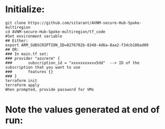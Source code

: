 # Initialize:
```Log into Azure Cloud Shell
git clone https://github.com/sitarant/AVNM-secure-Hub-Spoke-multiregion
cd AVNM-secure-Hub-Spoke-multiregion/tf_code
#Set environment variable
## Either:
export ARM_SUBSCRIPTION_ID=0276702b-8348-4d6a-8aa2-f34cb186ad09
## OR:
### In main.tf set:
### provider "azurerm" {
###       subscription_id = "xxxxxxxxxxx5dd"  --> ID of the subscription that you want to use
###       features {}
### }
terraform init
terraform apply
When prompted, provide password for VMs
```
# Note the values generated at end of run:
```

```
